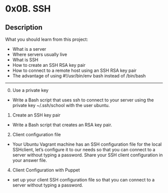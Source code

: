 # 0x0B. SSH
## Description

What you should learn from this project:

  * What is a server
  * Where servers usually live
  * What is SSH
  * How to create an SSH RSA key pair
  * How to connect to a remote host using an SSH RSA key pair
  * The advantage of using #!/usr/bin/env bash instead of /bin/bash

- - - -

0. Use a private key
  * Write a Bash script that uses ssh to connect to your server using the private key ~/.ssh/school with the user ubuntu.

1. Create an SSH key pair
  * Write a Bash script that creates an RSA key pair.

2. Client configuration file
  * Your Ubuntu Vagrant machine has an SSH configuration file for the local SSHclient, let’s configure it to our needs so that you can connect to a server without typing a password. Share your SSH client configuration in your answer file.

4. Client Configuration with Puppet
  * set up your client SSH configuration file so that you can connect to a server without typing a password.